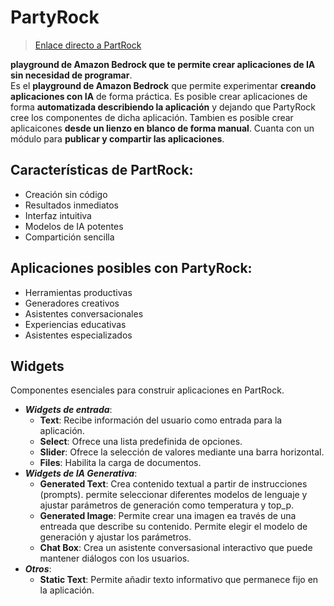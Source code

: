 PartyRock
==  
> [Enlace directo a PartRock](https://partyrock.aws/)

**playground de Amazon Bedrock que te permite crear aplicaciones de IA sin necesidad de programar**.  
Es el **playground de Amazon Bedrock** que permite experimentar **creando aplicaciones con IA** de forma práctica. Es posible crear aplicaciones de forma **automatizada describiendo la aplicación** y dejando que PartyRock cree los componentes de dicha aplicación. Tambien es posible crear aplicaicones **desde un lienzo en blanco de forma manual**. Cuanta con un módulo para **publicar y compartir las aplicaciones**.

## Características de PartRock:
- Creación sin código
- Resultados inmediatos
- Interfaz intuitiva
- Modelos de IA potentes
- Compartición sencilla

## Aplicaciones posibles con PartyRock:
- Herramientas productivas
- Generadores creativos
- Asistentes conversacionales
- Experiencias educativas
- Asistentes especializados

## Widgets
Componentes esenciales para construir aplicaciones en PartRock.  
- ***Widgets de entrada***:
    - **Text**: Recibe información del usuario como entrada para la aplicación.
    - **Select**: Ofrece una lista predefinida de opciones.
    - **Slider**: Ofrece la selección de valores mediante una barra horizontal.
    - **Files**: Habilita la carga de documentos.
- ***Widgets de IA Generativa***:
    - **Generated Text**: Crea contenido textual a partir de instrucciones (prompts). permite seleccionar diferentes modelos de lenguaje y ajustar parámetros de generación como temperatura y top_p.
    - **Generated Image**: Permite crear una imagen ea través de una entreada que describe su contenido. Permite elegir el modelo de generación y ajustar los parámetros.
    - **Chat Box**: Crea un asistente conversasional interactivo que puede mantener diálogos con los usuarios.
- ***Otros***: 
    - **Static Text**: Permite añadir texto informativo que permanece fijo en la aplicación.  

